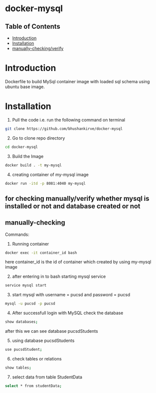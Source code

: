 # docker-mysql

## Table of Contents
- [Introduction](#introduction)
- [Installation](#installation)
- [manually-checking/verify](#manually-checking)


# Introduction

Dockerfile to build MySql container image with loaded sql schema using ubuntu base image.

# Installation

1) Pull the code i.e. run the following command on terminal

```bash
git clone https://github.com/bhushankirve/docker-mysql

```

2) Go to clone repo directory 
```bash
cd docker-mysql

```

3) Build the Image
```bash
docker build . -t my-mysql

```

4) creating container of my-mysql image
```bash
docker run -itd -p 8081:4040 my-mysql
```

## for checking manually/verify whether mysql is installed or not and database created or not

## manually-checking

Commands:

1) Running container
```bash
docker exec -it container_id bash

```
here container_id is the id of container which created by using my-mysql image

2) after entering in to bash starting mysql service
```bash
service mysql start

```

3) start mysql with username = pucsd and password = pucsd
```bash
mysql -u pucsd -p pucsd

```

4) After successfull login with MySQL check the database 
```bash
show databases;

```
after this we can see database pucsdStudents

5) using database pucsdStudents
```bash
use pucsdStudent;

```
6) check tables or relations 
```bash
show tables;

```
7) select data from table StudentData
```bash
select * from studentData;

```

